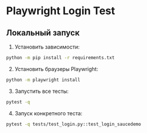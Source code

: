 # Playwright Login Test

## Локальный запуск

1. Установить зависимости:
```bash
python -m pip install -r requirements.txt
```

2. Установить браузеры Playwright:
```bash
python -m playwright install
```

3. Запустить все тесты:
```bash
pytest -q
```

4. Запуск конкретного теста:
```bash
pytest -q tests/test_login.py::test_login_saucedemo
```

